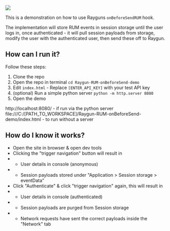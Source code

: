 ![](https://assets-global.website-files.com/5e2701b416b6d176f5007781/6344bbf42c1388b9f34a5c6f_logo-colour-stylised-2.svg)

This is a demonstration on how to use Rayguns `onBeforeSendRUM` hook.

The implementation will store RUM events in session storage until the user logs in, once authenticated - it will pull session payloads from storage, modify the user with the authenticated user, then send these off to Raygun.
## How can I run it?

Follow these steps:
1. Clone the repo 
2. Open the repo in terminal `cd Raygun-RUM-onBeforeSend-demo` 
3. Edit `index.html` - Replace `[ENTER_API_KEY]` with your test API key 
4. (optional) Run a simple python server `python -m http.server 8080`
5. Open the demo

http://localhost:8080/ - if run via the python server
file:///C:/[PATH_TO_WORKSPACE]/Raygun-RUM-onBeforeSend-demo/index.html - to run without a server

## How do I know it works?
- Open the site in browser & open dev tools
- Clicking the "trigger navigation" button will result in
- - User details in console (anonymous)
- - Session payloads stored under "Application > Session storage > eventData"
- Click "Authenticate" & click "trigger navigation" again, this will result in
- - User details in console (authenticated)
- - Session payloads are purged from Session storage
- - Network requests have sent the correct payloads inside the "Network" tab